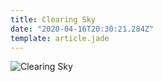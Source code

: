 ```yaml
---
title: Clearing Sky
date: "2020-04-16T20:30:21.284Z"
template: article.jade
---
```


![Clearing Sky](animation-2020-04-16_19-19-16.gif)

